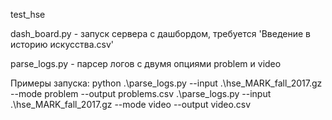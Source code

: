test_hse

dash_board.py - запуск сервера с дашбордом, требуется 'Введение в историю искусства.csv'

parse_logs.py - парсер логов с двумя опциями problem и video

Примеры запуска:
python .\parse_logs.py --input .\hse_MARK_fall_2017.gz --mode problem --output problems.csv
.\parse_logs.py --input .\hse_MARK_fall_2017.gz --mode video --output video.csv
